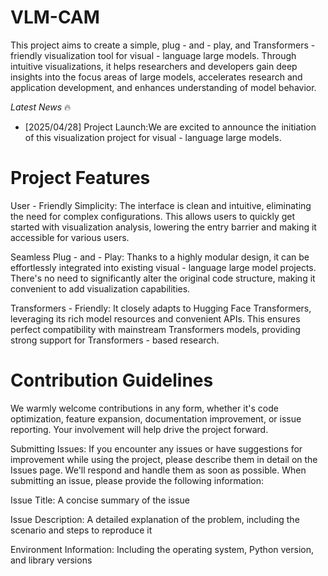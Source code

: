 # VLM-CAM
This project aims to create a simple, plug - and - play, and Transformers - friendly visualization tool for visual - language large models. Through intuitive visualizations, it helps researchers and developers gain deep insights into the focus areas of large models, accelerates research and application development, and enhances understanding of model behavior.


*Latest News* 🔥
- [2025/04/28] Project Launch:We are excited to announce the initiation of this visualization project for visual - language large models.

# Project Features
User - Friendly Simplicity: The interface is clean and intuitive, eliminating the need for complex configurations. This allows users to quickly get started with visualization analysis, lowering the entry barrier and making it accessible for various users.

Seamless Plug - and - Play: Thanks to a highly modular design, it can be effortlessly integrated into existing visual - language large model projects. There's no need to significantly alter the original code structure, making it convenient to add visualization capabilities.

Transformers - Friendly: It closely adapts to Hugging Face Transformers, leveraging its rich model resources and convenient APIs. This ensures perfect compatibility with mainstream Transformers models, providing strong support for Transformers - based research.

# Contribution Guidelines
We warmly welcome contributions in any form, whether it's code optimization, feature expansion, documentation improvement, or issue reporting. Your involvement will help drive the project forward.

Submitting Issues: If you encounter any issues or have suggestions for improvement while using the project, please describe them in detail on the Issues page. We'll respond and handle them as soon as possible.
When submitting an issue, please provide the following information:

Issue Title: A concise summary of the issue

Issue Description: A detailed explanation of the problem, including the scenario and steps to reproduce it

Environment Information: Including the operating system, Python version, and library versions

